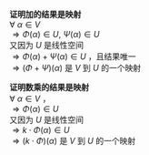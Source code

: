 **证明加的结果是映射**  
 $\forall\ \alpha\in V$  
 $\Rightarrow\Phi(\alpha)\in U,\ \Psi(\alpha)\in U$  
又因为 $U$ 是线性空间  
 $\Rightarrow\Phi(\alpha)+\Psi(\alpha)\in U$ ，且结果唯一  
 $\Rightarrow(\Phi+\Psi)(\alpha)$ 是 $V$ 到 $U$ 的一个映射  
  
**证明数乘的结果是映射**  
 $\forall\ \alpha\in V$ ，  
 $\Rightarrow\Phi(\alpha)\in U$  
又因为 $U$ 是线性空间  
 $\Rightarrow k\cdot\Phi(\alpha)\in U$  
 $\Rightarrow(k\cdot\Phi)(\alpha)$ 是 $V$ 到 $U$ 的一个映射  
